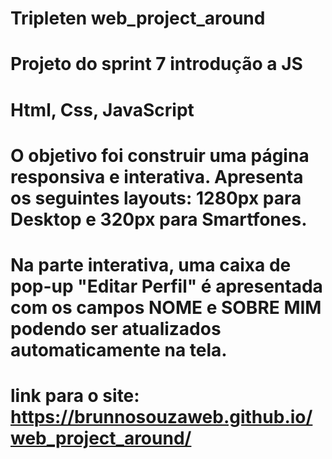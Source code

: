 # Tripleten web_project_around

# Projeto do sprint 7 introdução a JS

# Html, Css, JavaScript

# O objetivo foi construir uma página responsiva e interativa. Apresenta os seguintes layouts: 1280px para Desktop e 320px para Smartfones.

# Na parte interativa, uma caixa de pop-up "Editar Perfil" é apresentada com os campos NOME e SOBRE MIM podendo ser atualizados automaticamente na tela.

# link para o site: https://brunnosouzaweb.github.io/web_project_around/
